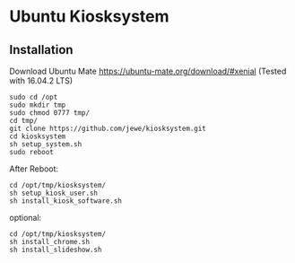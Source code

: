 # Ubuntu Kiosksystem

## Installation
Download Ubuntu Mate
https://ubuntu-mate.org/download/#xenial
(Tested with 16.04.2 LTS)


```
sudo cd /opt
sudo mkdir tmp
sudo chmod 0777 tmp/
cd tmp/
git clone https://github.com/jewe/kiosksystem.git
cd kiosksystem
sh setup_system.sh
sudo reboot
```

After Reboot:
```
cd /opt/tmp/kiosksystem/
sh setup_kiosk_user.sh
sh install_kiosk_software.sh
```

optional:
```
cd /opt/tmp/kiosksystem/
sh install_chrome.sh
sh install_slideshow.sh
```
